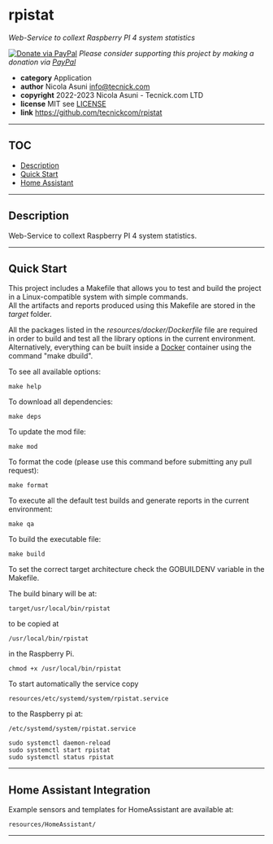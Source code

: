 # rpistat

*Web-Service to collext Raspberry PI 4 system statistics*

[![Donate via PayPal](https://img.shields.io/badge/donate-paypal-87ceeb.svg)](https://www.paypal.com/cgi-bin/webscr?cmd=_donations&currency_code=GBP&business=paypal@tecnick.com&item_name=donation%20for%20rpistat%20project)
*Please consider supporting this project by making a donation via [PayPal](https://www.paypal.com/cgi-bin/webscr?cmd=_donations&currency_code=GBP&business=paypal@tecnick.com&item_name=donation%20for%20rpistat%20project)*

* **category**    Application
* **author**      Nicola Asuni <info@tecnick.com>
* **copyright**   2022-2023 Nicola Asuni - Tecnick.com LTD
* **license**     MIT see [LICENSE](LICENSE)
* **link**        https://github.com/tecnickcom/rpistat

-----------------------------------------------------------------

## TOC

* [Description](#description)
* [Quick Start](#quickstart)
* [Home Assistant](#homeassistant)

-----------------------------------------------------------------

<a name="description"></a>
## Description

Web-Service to collext Raspberry PI 4 system statistics.

-----------------------------------------------------------------

<a name="quickstart"></a>
## Quick Start

This project includes a Makefile that allows you to test and build the project in a Linux-compatible system with simple commands.  
All the artifacts and reports produced using this Makefile are stored in the *target* folder.  

All the packages listed in the *resources/docker/Dockerfile* file are required in order to build and test all the library options in the current environment.
Alternatively, everything can be built inside a [Docker](https://www.docker.com) container using the command "make dbuild".

To see all available options:
```
make help
```

To download all dependencies:
```
make deps
```

To update the mod file:
```
make mod
```

To format the code (please use this command before submitting any pull request):
```
make format
```

To execute all the default test builds and generate reports in the current environment:
```
make qa
```

To build the executable file:
```
make build
```

To set the correct target architecture check the GOBUILDENV variable in the Makefile.


The build binary will be at:
```
target/usr/local/bin/rpistat
```
to be copied at
```
/usr/local/bin/rpistat
```
in the Raspberry Pi.
```
chmod +x /usr/local/bin/rpistat
```

To start automatically the service copy
```
resources/etc/systemd/system/rpistat.service
```
to the Raspberry pi at:
```
/etc/systemd/system/rpistat.service
```
```
sudo systemctl daemon-reload
sudo systemctl start rpistat
sudo systemctl status rpistat
```
-----------------------------------------------------------------

<a name="homeassistant"></a>
## Home Assistant Integration

Example sensors and templates for HomeAssistant are available at:

```
resources/HomeAssistant/
```
-----------------------------------------------------------------
